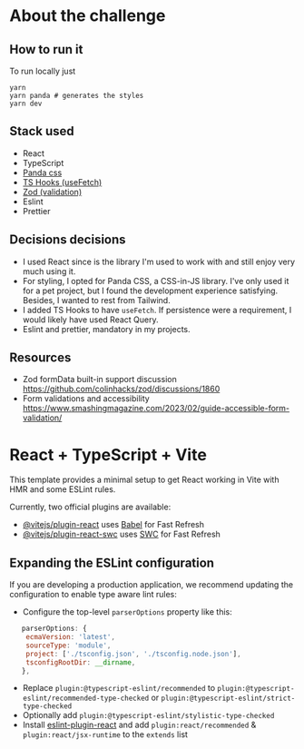 # About the challenge

## How to run it

To run locally just

```shell
yarn
yarn panda # generates the styles
yarn dev
```

## Stack used

- React
- TypeScript
- [Panda css](https://panda-css.com/docs/)
- [TS Hooks (useFetch)](https://usehooks-ts.com/)
- [Zod (validation)](https://zod.dev/)
- Eslint
- Prettier

## Decisions decisions

- I used React since is the library I'm used to work with and still enjoy very much using it.
- For styling, I opted for Panda CSS, a CSS-in-JS library. I've only used it for a pet project, but I found the development experience satisfying. Besides, I wanted to rest from Tailwind.
- I added TS Hooks to have `useFetch`. If persistence were a requirement, I would likely have used React Query.
- Eslint and prettier, mandatory in my projects.

## Resources

- Zod formData built-in support discussion https://github.com/colinhacks/zod/discussions/1860
- Form validations and accessibility https://www.smashingmagazine.com/2023/02/guide-accessible-form-validation/

# React + TypeScript + Vite

This template provides a minimal setup to get React working in Vite with HMR and some ESLint rules.

Currently, two official plugins are available:

- [@vitejs/plugin-react](https://github.com/vitejs/vite-plugin-react/blob/main/packages/plugin-react/README.md) uses [Babel](https://babeljs.io/) for Fast Refresh
- [@vitejs/plugin-react-swc](https://github.com/vitejs/vite-plugin-react-swc) uses [SWC](https://swc.rs/) for Fast Refresh

## Expanding the ESLint configuration

If you are developing a production application, we recommend updating the configuration to enable type aware lint rules:

- Configure the top-level `parserOptions` property like this:

```js
   parserOptions: {
    ecmaVersion: 'latest',
    sourceType: 'module',
    project: ['./tsconfig.json', './tsconfig.node.json'],
    tsconfigRootDir: __dirname,
   },
```

- Replace `plugin:@typescript-eslint/recommended` to `plugin:@typescript-eslint/recommended-type-checked` or `plugin:@typescript-eslint/strict-type-checked`
- Optionally add `plugin:@typescript-eslint/stylistic-type-checked`
- Install [eslint-plugin-react](https://github.com/jsx-eslint/eslint-plugin-react) and add `plugin:react/recommended` & `plugin:react/jsx-runtime` to the `extends` list
